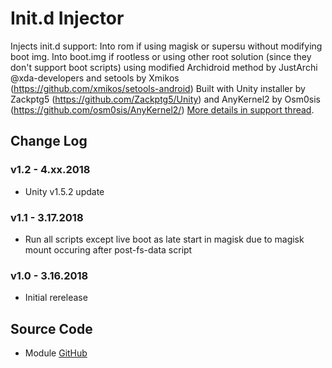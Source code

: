 # Init.d Injector
Injects init.d support:
Into rom if using magisk or supersu without modifying boot img.
Into boot.img if rootless or using other root solution (since they don't support boot scripts) using modified Archidroid method by JustArchi @xda-developers and setools by Xmikos (https://github.com/xmikos/setools-android)
Built with Unity installer by Zackptg5 (https://github.com/Zackptg5/Unity) and AnyKernel2 by Osm0sis (https://github.com/osm0sis/AnyKernel2/)
[More details in support thread](https://forum.xda-developers.com/android/software-hacking/mod-universal-init-d-injector-wip-t3692105).

## Change Log
### v1.2 - 4.xx.2018
* Unity v1.5.2 update

### v1.1 - 3.17.2018
* Run all scripts except live boot as late start in magisk due to magisk mount occuring after post-fs-data script

### v1.0 - 3.16.2018
* Initial rerelease

## Source Code
* Module [GitHub](https://github.com/Zackptg5/Init.d-Injector)
